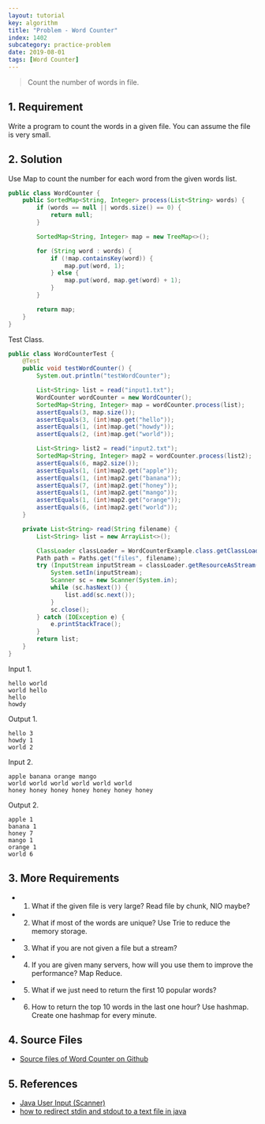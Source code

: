 ```yaml
---
layout: tutorial
key: algorithm
title: "Problem - Word Counter"
index: 1402
subcategory: practice-problem
date: 2019-08-01
tags: [Word Counter]
---
```


> Count the number of words in file.

## 1. Requirement
Write a program to count the words in a given file. You can assume the file is very small.

## 2. Solution
Use Map to count the number for each word from the given words list.
```java
public class WordCounter {
    public SortedMap<String, Integer> process(List<String> words) {
        if (words == null || words.size() == 0) {
            return null;
        }

        SortedMap<String, Integer> map = new TreeMap<>();

        for (String word : words) {
            if (!map.containsKey(word)) {
                map.put(word, 1);
            } else {
                map.put(word, map.get(word) + 1);
            }
        }

        return map;
    }
}
```
Test Class.
```java
public class WordCounterTest {
    @Test
    public void testWordCounter() {
        System.out.println("testWordCounter");

        List<String> list = read("input1.txt");
        WordCounter wordCounter = new WordCounter();
        SortedMap<String, Integer> map = wordCounter.process(list);
        assertEquals(3, map.size());
        assertEquals(3, (int)map.get("hello"));
        assertEquals(1, (int)map.get("howdy"));
        assertEquals(2, (int)map.get("world"));

        List<String> list2 = read("input2.txt");
        SortedMap<String, Integer> map2 = wordCounter.process(list2);
        assertEquals(6, map2.size());
        assertEquals(1, (int)map2.get("apple"));
        assertEquals(1, (int)map2.get("banana"));
        assertEquals(7, (int)map2.get("honey"));
        assertEquals(1, (int)map2.get("mango"));
        assertEquals(1, (int)map2.get("orange"));
        assertEquals(6, (int)map2.get("world"));
    }

    private List<String> read(String filename) {
        List<String> list = new ArrayList<>();

        ClassLoader classLoader = WordCounterExample.class.getClassLoader();
        Path path = Paths.get("files", filename);
        try (InputStream inputStream = classLoader.getResourceAsStream(path.toString())) {
            System.setIn(inputStream);
            Scanner sc = new Scanner(System.in);
            while (sc.hasNext()) {
                list.add(sc.next());
            }
            sc.close();
        } catch (IOException e) {
            e.printStackTrace();
        }
        return list;
    }
}
```
Input 1.
```raw
hello world
world hello
hello
howdy
```
Output 1.
```raw
hello 3
howdy 1
world 2
```

Input 2.
```raw
apple banana orange mango
world world world world world world
honey honey honey honey honey honey honey
```
Output 2.
```raw
apple 1
banana 1
honey 7
mango 1
orange 1
world 6
```

## 3. More Requirements
- 1) What if the given file is very large? Read file by chunk, NIO maybe?
- 2) What if most of the words are unique? Use Trie to reduce the memory storage.
- 3) What if you are not given a file but a stream?
- 4) If you are given many servers, how will you use them to improve the performance? Map Reduce.
- 5) What if we just need to return the first 10 popular words?
- 6) How to return the top 10 words in the last one hour? Use hashmap. Create one hashmap for every minute.

## 4. Source Files
* [Source files of Word Counter on Github](https://github.com/jojozhuang/practice-problems/tree/master/word-counter)

## 5. References
* [Java User Input (Scanner)](https://www.w3schools.com/java/java_user_input.asp)
* [how to redirect stdin and stdout to a text file in java](https://stackoverflow.com/questions/23886499/how-to-redirect-stdin-and-stdout-to-a-text-file-in-java)
